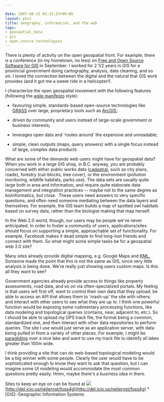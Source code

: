 ```yaml
---

date: 2007-08-22 02:32:23+00:00
layout: post
title: Geography, information, and the web
tags:
- geospatial_data
- gis
- open_source_technologies
---
```


There is plenty of activity on the open geospatial front. For example, there is a conference (in my hometown, no less) on [Free and Open Source Software for GIS](http://www.foss4g2007.org) in September. I worked for 2 1/2 years in GIS for a provincial government doing cartography, analysis, data cleaning, and so on. I loved the connection between the digital and the natural that GIS work provides (and it got me a sweet ride in a helicopter!).

I characterize the open geospatial movement with the following features (following the [agile manifesto](http://agilemanifesto.org/) style):



	
  * favouring simple, standards-based open-source technologies like [GRASS](http://grass.itc.it/) over large, proprietary tools such as [ArcGIS](http://en.wikipedia.org/wiki/ArcGIS);

	
  * driven by community and users instead of large-scale government or business interests;

	
  * leverages open data and 'routes around' the expensive and unreadable;

	
  * simple, clean outputs (maps, query answers) with a single focus instead of large, complex data products


What are some of the demands web users might have for geospatial data? When you work in a large GIS shop, in B.C. anyway, you are probably concerned with either public works data ([cadastral](http://srmwww.gov.bc.ca/sgb/IMF/index.html), such as city plans, roads), forestry (cut-blocks, tree cover), or the environment (pollution monitoring, wildlife habitats, parks use). The data sets are usually quite large both in area and information, and require quite elaborate data management and integration practices -- maybe not to the same degree as bioinformatics, but close.  These users need answers to very specific questions, and often need someone mediating between the data layers and themselves. For example, the GIS team builds a map of spotted owl habitats based on survey data, rather than the biologist making that map herself.

In the Web 2.0 world, though, our users may be people we've never anticipated. In order to foster a community of users, applications/sites should focus on supporting a simple, approachable set of functionality. For example, Facebook makes it dead simple to find long-lost friends and connect with them. So what might some simple tasks be for a geospatial web 2.0 site?

Many sites already provide digital mapping, e.g. Google Maps and [KML.](http://code.google.com/apis/kml/documentation/) Someone made the point that this is not the same as GIS, since very little analysis is being done. We're really just showing users custom maps. Is this all they want to see?

Government agencies already provide access to things like property assessments, road data, and so on via often-specialized portals. My feeling is that users will first off, want to control their own data that they upload; be able to access an API that allows them to 'mash-up' the site with others; and interact with other users to see what they are up to. I think one powerful function would be exposing some rudimentary processing functions, like data modeling and topological queries (contains, near, adjacent to, etc.). So I should be able to upload my GPS track file, the format being a common, standardized one, and then interact with other data repositories to perform queries. The site I use would just serve as an application server, with data being pulled in from a variety of other places. For example, I might be [paragliding](http://gravsports.com/Paragliding%20Pages/Paragliding%20Stories/Golden_June4_07.htm) over a nice lake and want to use my track file to identify all lakes greater than 100m wide.

I think providing a site that can do web-based topological modeling would be a big winner with some people. Clearly the user would have to be sophisticated enough to know they want to ask that question, but I can imagine some UI modeling would accommodate the most common questions pretty easily. Hmm, maybe there's a business idea in there.

Sites to keep an eye on can be found at ![](http://images.del.icio.us/static/img/delicious.small.gif) [http://del.icio.us/neilernst/foss4g](http://del.icio.us/neilernst/foss4g)
  *[GIS]: Geographic Information Systems

